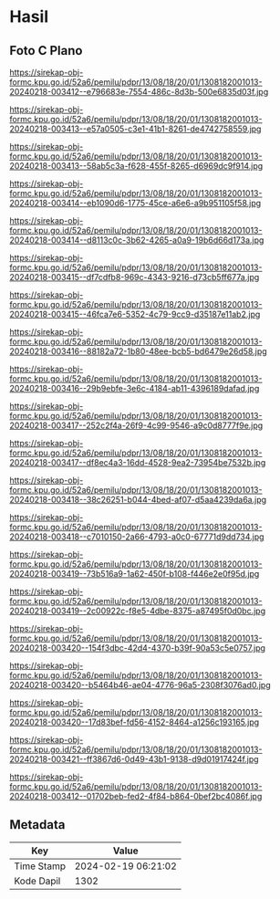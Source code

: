 # Hasil

## Foto C Plano

https://sirekap-obj-formc.kpu.go.id/52a6/pemilu/pdpr/13/08/18/20/01/1308182001013-20240218-003412--e796683e-7554-486c-8d3b-500e6835d03f.jpg

https://sirekap-obj-formc.kpu.go.id/52a6/pemilu/pdpr/13/08/18/20/01/1308182001013-20240218-003413--e57a0505-c3e1-41b1-8261-de4742758559.jpg

https://sirekap-obj-formc.kpu.go.id/52a6/pemilu/pdpr/13/08/18/20/01/1308182001013-20240218-003413--58ab5c3a-f628-455f-8265-d6969dc9f914.jpg

https://sirekap-obj-formc.kpu.go.id/52a6/pemilu/pdpr/13/08/18/20/01/1308182001013-20240218-003414--eb1090d6-1775-45ce-a6e6-a9b951105f58.jpg

https://sirekap-obj-formc.kpu.go.id/52a6/pemilu/pdpr/13/08/18/20/01/1308182001013-20240218-003414--d8113c0c-3b62-4265-a0a9-19b6d66d173a.jpg

https://sirekap-obj-formc.kpu.go.id/52a6/pemilu/pdpr/13/08/18/20/01/1308182001013-20240218-003415--df7cdfb8-969c-4343-9216-d73cb5ff677a.jpg

https://sirekap-obj-formc.kpu.go.id/52a6/pemilu/pdpr/13/08/18/20/01/1308182001013-20240218-003415--46fca7e6-5352-4c79-9cc9-d35187e11ab2.jpg

https://sirekap-obj-formc.kpu.go.id/52a6/pemilu/pdpr/13/08/18/20/01/1308182001013-20240218-003416--88182a72-1b80-48ee-bcb5-bd6479e26d58.jpg

https://sirekap-obj-formc.kpu.go.id/52a6/pemilu/pdpr/13/08/18/20/01/1308182001013-20240218-003416--29b9ebfe-3e6c-4184-ab11-4396189dafad.jpg

https://sirekap-obj-formc.kpu.go.id/52a6/pemilu/pdpr/13/08/18/20/01/1308182001013-20240218-003417--252c2f4a-26f9-4c99-9546-a9c0d8777f9e.jpg

https://sirekap-obj-formc.kpu.go.id/52a6/pemilu/pdpr/13/08/18/20/01/1308182001013-20240218-003417--df8ec4a3-16dd-4528-9ea2-73954be7532b.jpg

https://sirekap-obj-formc.kpu.go.id/52a6/pemilu/pdpr/13/08/18/20/01/1308182001013-20240218-003418--38c26251-b044-4bed-af07-d5aa4239da6a.jpg

https://sirekap-obj-formc.kpu.go.id/52a6/pemilu/pdpr/13/08/18/20/01/1308182001013-20240218-003418--c7010150-2a66-4793-a0c0-67771d9dd734.jpg

https://sirekap-obj-formc.kpu.go.id/52a6/pemilu/pdpr/13/08/18/20/01/1308182001013-20240218-003419--73b516a9-1a62-450f-b108-f446e2e0f95d.jpg

https://sirekap-obj-formc.kpu.go.id/52a6/pemilu/pdpr/13/08/18/20/01/1308182001013-20240218-003419--2c00922c-f8e5-4dbe-8375-a87495f0d0bc.jpg

https://sirekap-obj-formc.kpu.go.id/52a6/pemilu/pdpr/13/08/18/20/01/1308182001013-20240218-003420--154f3dbc-42d4-4370-b39f-90a53c5e0757.jpg

https://sirekap-obj-formc.kpu.go.id/52a6/pemilu/pdpr/13/08/18/20/01/1308182001013-20240218-003420--b5464b46-ae04-4776-96a5-2308f3076ad0.jpg

https://sirekap-obj-formc.kpu.go.id/52a6/pemilu/pdpr/13/08/18/20/01/1308182001013-20240218-003420--17d83bef-fd56-4152-8464-a1256c193165.jpg

https://sirekap-obj-formc.kpu.go.id/52a6/pemilu/pdpr/13/08/18/20/01/1308182001013-20240218-003421--ff3867d6-0d49-43b1-9138-d9d01917424f.jpg

https://sirekap-obj-formc.kpu.go.id/52a6/pemilu/pdpr/13/08/18/20/01/1308182001013-20240218-003412--01702beb-fed2-4f84-b864-0bef2bc4086f.jpg


## Metadata

| Key        | Value               |
| ---------- | ------------------- |
| Time Stamp | 2024-02-19 06:21:02 |
| Kode Dapil | 1302                |



